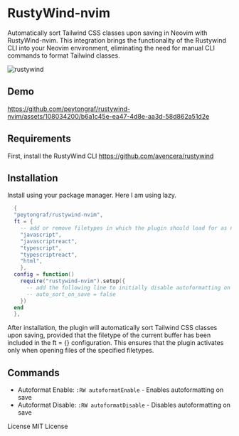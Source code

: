 # RustyWind-nvim

Automatically sort Tailwind CSS classes upon saving in Neovim with RustyWind-nvim. This integration brings the functionality of the Rustywind CLI into your Neovim environment, eliminating the need for manual CLI commands to format Tailwind classes.

![rustywind](https://github.com/peytongraf/rustywind-nvim/assets/108034200/d31173c8-d5b6-4a93-89e7-d9e5a54c3e88)

## Demo

https://github.com/peytongraf/rustywind-nvim/assets/108034200/b6a1c45e-ea47-4d8e-aa3d-58d862a51d2e

## Requirements

First, install the RustyWind CLI https://github.com/avencera/rustywind

## Installation

Install using your package manager. Here I am using lazy.

```lua
  {
  "peytongraf/rustywind-nvim",
  ft = {
    -- add or remove filetypes in which the plugin should load for as needed
    "javascript",
    "javascriptreact",
    "typescript",
    "typescriptreact",
    "html",
    },
  config = function()
    require("rustywind-nvim").setup({
      -- add the following line to initially disable autoformatting on save
      -- auto_sort_on_save = false
    })
  end
  },

```

After installation, the plugin will automatically sort Tailwind CSS classes upon saving, provided that the filetype of the current buffer has been included in the ft = {} configuration. This ensures that the plugin activates only when opening files of the specified filetypes.

## Commands

- Autoformat Enable: `:RW autoformatEnable` - Enables autoformatting on save
- Autoformat Disable: `:RW autoformatDisable` - Disables autoformatting on save

License
MIT License
